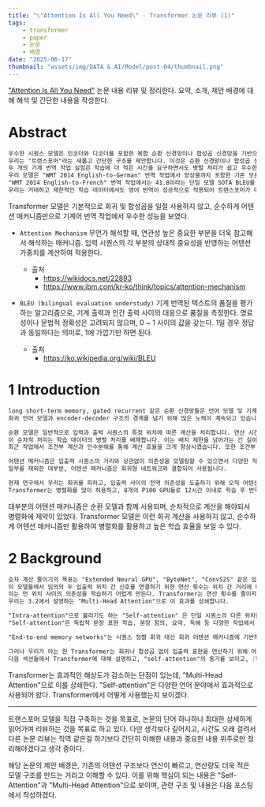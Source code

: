 ```yaml
---
title: "\"Attention Is All You Need\" - Transformer 논문 리뷰 (1)"
tags:
    - transformer
    - paper
    - 논문
    - 배경
date: "2025-06-17"
thumbnail: "assets/img/DATA & AI/Model/post-04/thumbnail.png"
---
```

["Attention Is All You Need"](https://arxiv.org/html/1706.03762v7) 논문 내용 리뷰 및 정리한다.
요약, 소개, 제안 배경에 대해 해석 및 간단한 내용을 작성한다.

# Abstract

```markdown
우수한 시퀀스 모델은 인코더와 디코더를 포함한 복합 순환 신경망이나 합성곱 신경망을 기반으로 만들어진다. 또한 최고 성능 모델은 어텐션 매커니즘을 활용해 인코더와 디코더를 연결합니다.
우리는 "트랜스포머"라는 새롭고 간단한 구조를 제안합니다. 이것은 순환 신경망이나 합성곱 신경망을 완전히 배제하고 오직 어텐션 매커니즘만을 기반으로 합니다.
두 개의 기계 번역 작업 실험은 학습에 더 적은 시간을 요구하면서도 병렬 처리가 쉽고 우수한 성능을 보였습니다.
우리 모델은 "WMT 2014 English-to-German" 번역 작업에서 앙상블까지 포함한 기존 모든 기록들보다 2 BLEU 이상 높은 28.4 BLEU 달성했습니다.
"WMT 2014 English-to-French" 번역 작업에서는 41.8이라는 단일 모델 SOTA BLEU를 달성했는데, 3.5일 동안 8개의 GPU를 활용하여 달성한 결과로 최고 모델에 비하면 매우 적은 학습 비용입니다.
우리는 거대하고 제한적인 학습 데이터에서도 영어 번역이 성공적으로 적용되어 트랜스포머가 다른 작업에도 일반화가 잘 됨을 보입니다.
```

Transformer 모델은 기본적으로 회귀 및 합성곱을 일절 사용하지 않고, 순수하게 어텐션 매커니즘만으로 기계어 번역 작업에서 우수한 성능을 보였다.

- `Attention Mechanism`
    무언가 해석할 때, 연관성 높은 중요한 부분을 더욱 참고해서 해석하는 매커니즘.
    입력 시퀀스의 각 부분의 상대적 중요성을 반영하는 어텐션 가중치를 계산하여 적용한다.
    
    - 출처
        - <https://wikidocs.net/22893>
        - <https://www.ibm.com/kr-ko/think/topics/attention-mechanism>
- `BLEU (bilingual evaluation understudy)`
    기계 번역된 텍스트의 품질을 평가하는 알고리즘으로, 기계 출력과 인간 출력 사이의 대응으로 품질을 측정한다.
    명료성이나 문법적 정확성은 고려되지 않으며, 0 ~ 1 사이의 값을 갖는다. 1일 경우 정답과 동일하다는 의미로, 1에 가깝기만 하면 된다.
    
    - 출처
        - <https://ko.wikipedia.org/wiki/BLEU>

# 1 Introduction

```markdown
long short-term memory, gated recurrent 같은 순환 신경망들은 언어 모델 및 기계 번역 같은 시퀀스 모델링 및 변환 문제에서 SOTA로 자리를 굳혔습니다.
회귀 언어 모델과 encoder-decoder 구조의 경계를 넘기 위해 많은 노력이 계속되고 있습니다.

순환 모델은 일반적으로 입력과 출력 시퀀스의 특정 위치에 따른 계산을 처리합니다. 연산 시간의 단계에 따라 위치를 정렬하면서, t에서 입력과 이전 은닉 상태인 h_(t-1)의 함수로 은닉 상태 시퀀스(h_t)를 생성합니다.
이 순차적 처리는 학습 데이터의 병렬 처리를 배제합니다. 이는 배치 제한을 넘어가는 긴 길이에서 치명적으로 작용합니다.
최근 작업에서 조건부 계산과 인수분해를 통해 계산 효율을 크게 향상시켰습니다. 또한 조건부 계산은 모델 성능을 향상시키기도 하였습니다. 하지만 순차 계산이란 근본적 문제가 남아있습니다.

어텐션 메커니즘은 입출력 시퀀스의 거리와 상관없이 의존성을 모델링할 수 있으면서 다양한 작업에서 시퀀스 모델링 및 변환 모델의 중요한 요소가 되었습니다.
일부를 제외한 대부분, 어텐션 매커니즘은 회귀형 네트워크와 결합되어 사용됩니다.

현재 연구에서 우리는 회귀를 피하고, 입출력 사이의 전역 의존성을 도출하기 위해 오직 어텐션 매커니즘에만 의존하는 Transformer를 제안합니다.
Transformer는 병렬화를 많이 허용하고, 8개의 P100 GPU들로 12시간 이내로 학습 후 번역해도 새로운 SOTA를 달성할 수 있습니다.
```

대부분의 어텐션 매커니즘은 순환 모델과 함께 사용되며, 순차적으로 계산을 해야되서 병렬화에 제약이 있었다.
Transformer 모델은 이런 회귀 계산을 사용하지 않고, 순수하게 어텐션 매커니즘만 활용하여 병렬화를 활용하고 높은 학습 효율을 보일 수 있다.

# 2 Background

```markdown
순차 계산 줄이기의 목표는 "Extended Neural GPU", "ByteNet", "ConvS2S" 같은 입출력 위치에 대한 은닉 표현을 병렬 게산하는 모든 합성곱 신경망의 기반이 되었다.
이 모델들에서 임의의 두 입출력 위치 간 신호를 연결하기 위한 연산 횟수는 위치 간 거리에 따라 "ConvS2S"는 선형적으로, "ByteNet"은 로그적으로 증가한다.
이는 먼 위치 사이의 의존성을 학습하기 어렵게 만든다. Transformer는 연산 횟수를 줄이지만, 어텐션 가중치 평균화로 인해 효과적인 해상도가 감소하는 대가가 있습니다.
우리는 3.2에서 설명하는 "Multi-Head Attention"으로 이 효과를 상쇄합니다.

"Intra-attention"으로 불리기도 하는 "Self-attention" 은 단일 시퀀스의 다른 위치를 연관지어 시퀀스 표현을 연산하는 어텐션 매커니즘입니다.
"Self-attention"은 독립적 문장 표현 학습, 문장 함의, 요약, 독해 등 다양한 작업에서 성공적으로 사용되어 왔습니다.

"End-to-end memory networks"는 시퀀스 정렬 회귀 대신 회귀 어텐션 매커니즘에 기반하고, 간단한 언어 질의응답 및 언어 모델 작업에서 좋은 성능을 보여줍니다.

그러나 우리가 아는 한 Transformer는 회귀나 합성곱 없이 입출력 표현을 연산하기 위해 어텐션만 사용한 첫번째 변환 모델입니다.
다음 섹션들에서 Transformer에 대해 설명하고, "self-attention"의 동기를 보이고, [9, 17, 18] 모델에 비해 장점을 논의하겠습니다.
```

Transformer는 효과적인 해상도가 감소하는 단점이 있는데, "Multi-Head Attention"으로 이를 상쇄한다.
"Self-attention"은 다양한 언어 분야에서 효과적으로 사용되어 왔다. Transformer에서 어떻게 사용했는지 보이겠다.

---

트랜스포머 모델을 직접 구축하는 것을 목표로, 논문의 단어 하나하나 최대한 상세하게 읽어가며 리뷰하는 것을 목표로 하고 있다.
다만 생각보다 길어지고, 시간도 오래 걸려서 다른 논문 리뷰는 직역 같은걸 하기보다 간단히 이해한 내용과 중요한 내용 위주로만 정리해야겠다고 생각 중이다.

해당 논문의 제안 배경은, 기존의 어텐션 구조보다 연산이 빠르고, 연산량도 더욱 적은 모델 구조를 만드는 거라고 이해할 수 있다.
이를 위해 핵심이 되는 내용은 "Self-Attention"과 "Multi-Head Attention"으로 보이며, 관련 구조 및 내용은 다음 포스팅에서 작성하겠다.